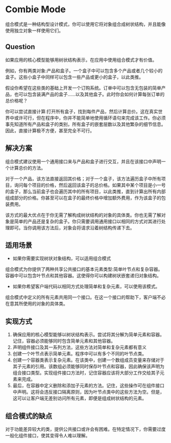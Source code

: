 # Combie Mode

组合模式是一种结构型设计模式，你可以使用它将对象组合成树状结构，并且能像使用独立对象一样使用它们。

## Question

如果应用的核心模型能够用树状结构表示，在应用中使用组合模式才有价值。

例如，你有两类对象:产品和盒子。一个盒子中可以包含多个产品或者几个较小的盒子。这些小盒子中同样可以包含一些产品或更小的盒子，以此类推。

假设你希望在这些类的基础上开发一个订购系统。订单中可以包含无包装的简单产品，也可以包含装满产品的盒子……以及其他盒子。此时你会如何计算每张订单的总价格呢？

你可以尝试直接计算:打开所有盒子，找到每件产品，然后计算总价。这在真实世界中或许可行，但在程序中，你并不能简单地使用循环语句来完成该工作。你必须事先知道所有产品和盒子的类别，所有盒子的嵌套层数以及其他繁杂的细节信息。因此，直接计算极不方便，甚至完全不可行。

## 解决方案

组合模式建议使用一个通用接口来与产品和盒子进行交互，并且在该接口中声明一个计算总价的方法。

对于一个产品，该方法直接返回其价格；对于一个盒子，该方法遍历盒子中所有项目，询问每个项目的价格，然后返回该盒子的总价格。如果其中某个项目是小一号的盒子，那么当前盒子也会遍历其中的所有项目，以此类推，直到计算出所有内部组成部分的价格。你甚至可以在盒子的最终价格中增加额外费用，作为该盒子的包装费用。

该方式的最大优点在于你无需了解构成树状结构的对象的具体类。你也无需了解对象是简单的产品还是复杂的盒子。你只需要调用通用接口以相同的方式对其进行处理即可。当你调用该方法后，对象会将请求沿着树结构传递下去。

## 适用场景

+ 如果你需要实现树状对象结构，可以适用组合模式

组合模式为你提供了两种共享公共接口的基本元素类型:简单叶节点和复杂容器。容器中可以包含叶节点和其他容器。这使得你可以构建树状嵌套递归对象结构。

+ 如果你希望客户端代码以相同方式处理简单和复杂元素，可以使用该模式。

组合模式中定义的所有元素共用同一个接口。在这一个接口的帮助下，客户端不必在意其所使用的对象的具体类。


## 实现方式

1. 确保应用的核心模型能够以树状结构表示。尝试将其分解为简单元素和容器。记住，容器必须能够同时包含简单元素和其他容器。
2. 声明组件接口及其一系列方法，这些方法对简单和复杂元素都有意义
3. 创建一个叶节点表示简单元素。程序中可以有多个不同的叶节点类。
4. 创建一个容器类表示复杂元素。在该类中，创建一个数组成员变量来存储对于其子元素的引用。该数组必须能够同时保存叶节点和容器，因此确保该声明为组合接口类型。实现组件接口方法时，记住容器应该将大部分工作交给其子元素来完成。
5. 最后，在容器中定义删除和添加子元素的方法。记住，这些操作可在组件接口中声明。这将会违反接口隔离原则，因为叶节点类中的这些方法为空。但是，这可以让客户端无差别访问所有元素，即便是组成树状结构的元素。


## 组合模式的缺点

对于功能差异较大的类，提供公共接口或许会有困难。在特定情况下，你需要过度一般化组件接口，使其变得令人难以理解。

 

